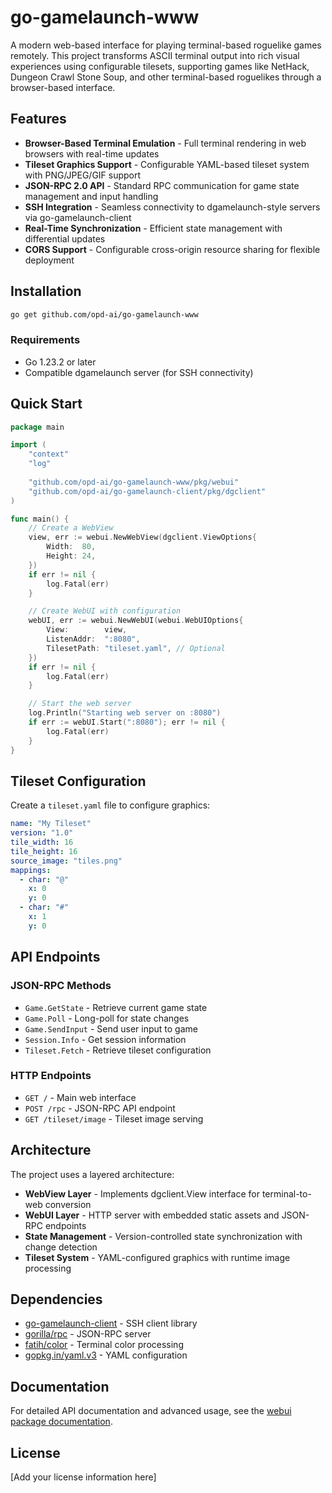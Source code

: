 # go-gamelaunch-www

A modern web-based interface for playing terminal-based roguelike games remotely. This project transforms ASCII terminal output into rich visual experiences using configurable tilesets, supporting games like NetHack, Dungeon Crawl Stone Soup, and other terminal-based roguelikes through a browser-based interface.

## Features

- **Browser-Based Terminal Emulation** - Full terminal rendering in web browsers with real-time updates
- **Tileset Graphics Support** - Configurable YAML-based tileset system with PNG/JPEG/GIF support
- **JSON-RPC 2.0 API** - Standard RPC communication for game state management and input handling
- **SSH Integration** - Seamless connectivity to dgamelaunch-style servers via go-gamelaunch-client
- **Real-Time Synchronization** - Efficient state management with differential updates
- **CORS Support** - Configurable cross-origin resource sharing for flexible deployment

## Installation

```bash
go get github.com/opd-ai/go-gamelaunch-www
```

### Requirements

- Go 1.23.2 or later
- Compatible dgamelaunch server (for SSH connectivity)

## Quick Start

```go
package main

import (
    "context"
    "log"
    
    "github.com/opd-ai/go-gamelaunch-www/pkg/webui"
    "github.com/opd-ai/go-gamelaunch-client/pkg/dgclient"
)

func main() {
    // Create a WebView
    view, err := webui.NewWebView(dgclient.ViewOptions{
        Width:  80,
        Height: 24,
    })
    if err != nil {
        log.Fatal(err)
    }

    // Create WebUI with configuration
    webUI, err := webui.NewWebUI(webui.WebUIOptions{
        View:        view,
        ListenAddr:  ":8080",
        TilesetPath: "tileset.yaml", // Optional
    })
    if err != nil {
        log.Fatal(err)
    }

    // Start the web server
    log.Println("Starting web server on :8080")
    if err := webUI.Start(":8080"); err != nil {
        log.Fatal(err)
    }
}
```

## Tileset Configuration

Create a `tileset.yaml` file to configure graphics:

```yaml
name: "My Tileset"
version: "1.0"
tile_width: 16
tile_height: 16
source_image: "tiles.png"
mappings:
  - char: "@"
    x: 0
    y: 0
  - char: "#"
    x: 1
    y: 0
```

## API Endpoints

### JSON-RPC Methods

- `Game.GetState` - Retrieve current game state
- `Game.Poll` - Long-poll for state changes
- `Game.SendInput` - Send user input to game
- `Session.Info` - Get session information
- `Tileset.Fetch` - Retrieve tileset configuration

### HTTP Endpoints

- `GET /` - Main web interface
- `POST /rpc` - JSON-RPC API endpoint
- `GET /tileset/image` - Tileset image serving

## Architecture

The project uses a layered architecture:

- **WebView Layer** - Implements dgclient.View interface for terminal-to-web conversion
- **WebUI Layer** - HTTP server with embedded static assets and JSON-RPC endpoints
- **State Management** - Version-controlled state synchronization with change detection
- **Tileset System** - YAML-configured graphics with runtime image processing

## Dependencies

- [go-gamelaunch-client](https://github.com/opd-ai/go-gamelaunch-client) - SSH client library
- [gorilla/rpc](https://github.com/gorilla/rpc) - JSON-RPC server
- [fatih/color](https://github.com/fatih/color) - Terminal color processing
- [gopkg.in/yaml.v3](https://gopkg.in/yaml.v3) - YAML configuration

## Documentation

For detailed API documentation and advanced usage, see the [webui package documentation](pkg/webui/README.md).

## License

[Add your license information here]
